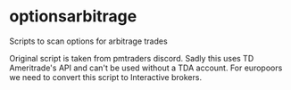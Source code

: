 # optionsarbitrage
Scripts to scan options for arbitrage trades


Original script is taken from pmtraders discord.
Sadly this uses TD Ameritrade's API and can't be used without a TDA account.
For europoors we need to convert this script to Interactive brokers.
